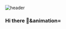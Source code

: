 ![header](https://capsule-render.vercel.app/api?type=waving&color=gradient&height=300&section=header&text=Hi%20there&fontSize=90&animation=blink)
### Hi there 👋&animation= 

